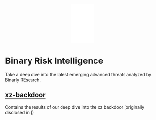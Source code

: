 <p align="center">
  <img alt="Binarly Logo" src="https://raw.githubusercontent.com/binarly-io/logo/master/binarly_white.png" width="15%">
</p>

# Binary Risk Intelligence

Take a deep dive into the latest emerging advanced threats analyzed by Binarly REsearch.

## [xz-backdoor](./xz-backdoor/)

Contains the results of our deep dive into the xz backdoor (originally disclosed in [1])

[1]: https://www.openwall.com/lists/oss-security/2024/03/29/4
